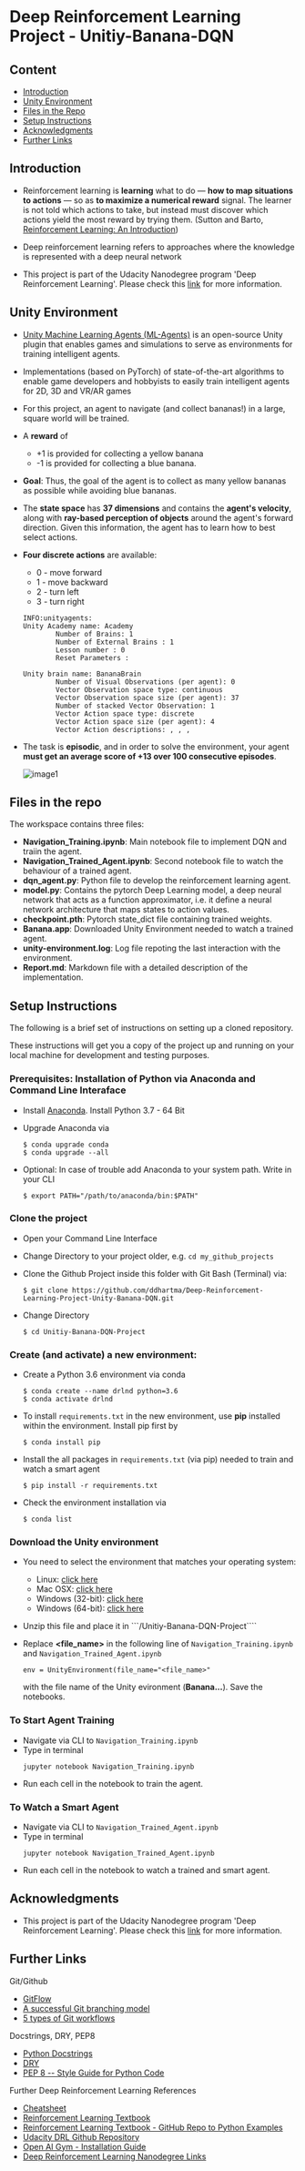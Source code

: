 [image1]: assets/banana_agent.gif "image1"

# Deep Reinforcement Learning Project - Unitiy-Banana-DQN

## Content
- [Introduction](#intro)
- [Unity Environment](#unitity_env)
- [Files in the Repo](#files_in_repo)
- [Setup Instructions](#Setup_Instructions)
- [Acknowledgments](#Acknowledgments)
- [Further Links](#Further_Links)

## Introduction <a name="what_is_reinforcement"></a>
- Reinforcement learning is **learning** what to do — **how to map situations to actions** — so as **to maximize a numerical reward** signal. The learner is not told which actions to take, but instead must discover which actions yield the most reward by trying them. (Sutton and Barto, [Reinforcement Learning: An Introduction](http://incompleteideas.net/book/the-book.html))
- Deep reinforcement learning refers to approaches where the knowledge is represented with a deep neural network

- This project is part of the Udacity Nanodegree program 'Deep Reinforcement Learning'. Please check this [link](https://www.udacity.com/course/deep-reinforcement-learning-nanodegree--nd893?utm_source=gsem_brand&utm_medium=ads_r&utm_campaign=12906460312_c&utm_term=121838875579&utm_keyword=deep%20reinforcement%20udacity_e&gclid=CjwKCAjw-e2EBhAhEiwAJI5jg7Ycb934lFlosCFVpvwKRD_U5ESjMX18faGkkTTUkIyZVJ6yU4HkohoCyfIQAvD_BwE) for more information.

## Unity Environment <a name="unitity_env"></a>
- [Unity Machine Learning Agents (ML-Agents)](https://github.com/Unity-Technologies/ml-agents) is an open-source Unity plugin that enables games and simulations to serve as environments for training intelligent agents. 
- Implementations (based on PyTorch) of state-of-the-art algorithms to enable game developers and hobbyists to easily train intelligent agents for 2D, 3D and VR/AR games
- For this project, an agent to navigate (and collect bananas!) in a large, square world will be trained.
- A **reward** of 
    - +1 is provided for collecting a yellow banana
    - -1 is provided for collecting a blue banana. 
- **Goal**: Thus, the goal of the agent is to collect as many yellow bananas as possible while avoiding blue bananas.
- The **state space** has **37 dimensions** and contains the **agent's velocity**, along with **ray-based perception of objects** around the agent's forward direction. Given this information, the agent has to learn how to best select actions. 
- **Four discrete actions** are available:
    - 0 - move forward
    - 1 - move backward
    - 2 - turn left
    - 3 - turn right

    ```
    INFO:unityagents:
    Unity Academy name: Academy
            Number of Brains: 1
            Number of External Brains : 1
            Lesson number : 0
            Reset Parameters :
            
    Unity brain name: BananaBrain
            Number of Visual Observations (per agent): 0
            Vector Observation space type: continuous
            Vector Observation space size (per agent): 37
            Number of stacked Vector Observation: 1
            Vector Action space type: discrete
            Vector Action space size (per agent): 4
            Vector Action descriptions: , , , 
    ```
- The task is **episodic**, and in order to solve the environment, your agent **must get an average score of +13 over 100 consecutive episodes**.

    ![image1]

## Files in the repo <a name="files_in_repo"></a>
The workspace contains three files:
- **Navigation_Training.ipynb**: Main notebook file to implement DQN and traiin the agent.
- **Navigation_Trained_Agent.ipynb**: Second notebook file to watch the behaviour of a trained agent.
- **dqn_agent.py**: Python file to develop the reinforcement learning agent.
- **model.py**: Contains the pytorch Deep Learning model,  a deep neural network that acts as a function approximator, i.e. it define a neural network architecture that maps states to action values.
- **checkpoint.pth**: Pytorch state_dict file containing trained weights.
- **Banana.app**: Downloaded Unity Environment needed to watch a trained agent.
- **unity-environment.log**: Log file repoting the last interaction with the environment.
- **Report.md**: Markdown file with a detailed description of the implementation.

## Setup Instructions <a name="Setup_Instructions"></a>
The following is a brief set of instructions on setting up a cloned repository.

These instructions will get you a copy of the project up and running on your local machine for development and testing purposes.

### Prerequisites: Installation of Python via Anaconda and Command Line Interaface <a name="Prerequisites"></a>
- Install [Anaconda](https://www.anaconda.com/distribution/). Install Python 3.7 - 64 Bit

- Upgrade Anaconda via
    ```
    $ conda upgrade conda
    $ conda upgrade --all
    ```

- Optional: In case of trouble add Anaconda to your system path. Write in your CLI
    ```
    $ export PATH="/path/to/anaconda/bin:$PATH"
    ```

### Clone the project <a name="Clone_the_project"></a>
- Open your Command Line Interface
- Change Directory to your project older, e.g. `cd my_github_projects`
- Clone the Github Project inside this folder with Git Bash (Terminal) via:
    ```
    $ git clone https://github.com/ddhartma/Deep-Reinforcement-Learning-Project-Unity-Banana-DQN.git
    ```

- Change Directory
    ```
    $ cd Unitiy-Banana-DQN-Project
    ```

### Create (and activate) a new environment:
- Create a Python 3.6 environment via conda
    ```
    $ conda create --name drlnd python=3.6
    $ conda activate drlnd
    ```

- To install ```requirements.txt``` in the new environment, use **pip** installed within the environment. Install pip first by
    ```
    $ conda install pip
    ```

- Install the all packages in ```requirements.txt``` (via pip) needed to train and watch a smart agent
    ```
    $ pip install -r requirements.txt
    ```

- Check the environment installation via
    ```
    $ conda list
    ```
### Download the Unity environment
- You need to select the environment that matches your operating system:
   - Linux: [click here](https://s3-us-west-1.amazonaws.com/udacity-drlnd/P1/Banana/Banana_Linux.zip)
   - Mac OSX: [click here](https://s3-us-west-1.amazonaws.com/udacity-drlnd/P1/Banana/Banana.app.zip)
   -  Windows (32-bit): [click here](https://s3-us-west-1.amazonaws.com/udacity-drlnd/P1/Banana/Banana_Windows_x86.zip)
   -  Windows (64-bit): [click here](https://s3-us-west-1.amazonaws.com/udacity-drlnd/P1/Banana/Banana_Windows_x86_64.zip)

- Unzip this file and place it in ```/Unitiy-Banana-DQN-Project````
- Replace **<file_name>** in the following line of ```Navigation_Training.ipynb``` and ```Navigation_Trained_Agent.ipynb```
    ```
    env = UnityEnvironment(file_name="<file_name>"
    ```
    with the file name of the Unity evironment (**Banana...**).
    Save the notebooks.

### To Start Agent Training
- Navigate via CLI to ```Navigation_Training.ipynb```
- Type in terminal
    ```
    jupyter notebook Navigation_Training.ipynb
    ```
- Run each cell in the notebook to train the agent.

### To Watch a Smart Agent
- Navigate via CLI to ```Navigation_Trained_Agent.ipynb```
- Type in terminal
    ```
    jupyter notebook Navigation_Trained_Agent.ipynb
    ```
- Run each cell in the notebook to watch a trained and smart agent.

## Acknowledgments <a name="Acknowledgments"></a>
* This project is part of the Udacity Nanodegree program 'Deep Reinforcement Learning'. Please check this [link](https://www.udacity.com) for more information.

## Further Links <a name="Further_Links"></a>
Git/Github
* [GitFlow](https://datasift.github.io/gitflow/IntroducingGitFlow.html)
* [A successful Git branching model](https://nvie.com/posts/a-successful-git-branching-model/)
* [5 types of Git workflows](https://buddy.works/blog/5-types-of-git-workflows)

Docstrings, DRY, PEP8
* [Python Docstrings](https://www.geeksforgeeks.org/python-docstrings/)
* [DRY](https://www.youtube.com/watch?v=IGH4-ZhfVDk)
* [PEP 8 -- Style Guide for Python Code](https://www.python.org/dev/peps/pep-0008/)

Further Deep Reinforcement Learning References
* [Cheatsheet](https://raw.githubusercontent.com/udacity/deep-reinforcement-learning/master/cheatsheet/cheatsheet.pdf)
* [Reinforcement Learning Textbook](https://s3-us-west-1.amazonaws.com/udacity-drlnd/bookdraft2018.pdf)
* [Reinforcement Learning Textbook - GitHub Repo to Python Examples](https://github.com/ShangtongZhang/reinforcement-learning-an-introduction)
* [Udacity DRL Github Repository](https://github.com/udacity/deep-reinforcement-learning)
* [Open AI Gym - Installation Guide](https://github.com/openai/gym#installation)
* [Deep Reinforcement Learning Nanodegree Links](https://docs.google.com/spreadsheets/d/19jUvEO82qt3itGP3mXRmaoMbVOyE6bLOp5_QwqITzaM/edit#gid=0)